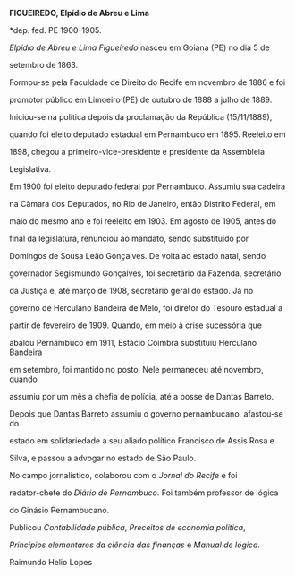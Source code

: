 **FIGUEIREDO, Elpídio de Abreu e Lima**



\*dep. fed. PE 1900-1905.



*Elpídio de Abreu e Lima Figueiredo* nasceu em Goiana (PE) no dia 5 de

setembro de 1863.



Formou-se pela Faculdade de Direito do Recife em novembro de 1886 e foi

promotor público em Limoeiro (PE) de outubro de 1888 a julho de 1889.

Iniciou-se na política depois da proclamação da República (15/11/1889),

quando foi eleito deputado estadual em Pernambuco em 1895. Reeleito em

1898, chegou a primeiro-vice-presidente e presidente da Assembleia

Legislativa.



Em 1900 foi eleito deputado federal por Pernambuco. Assumiu sua cadeira

na Câmara dos Deputados, no Rio de Janeiro, então Distrito Federal, em

maio do mesmo ano e foi reeleito em 1903. Em agosto de 1905, antes do

final da legislatura, renunciou ao mandato, sendo substituído por

Domingos de Sousa Leão Gonçalves. De volta ao estado natal, sendo

governador Segismundo Gonçalves, foi secretário da Fazenda, secretário

da Justiça e, até março de 1908, secretário geral do estado. Já no

governo de Herculano Bandeira de Melo, foi diretor do Tesouro estadual a

partir de fevereiro de 1909. Quando, em meio à crise sucessória que

abalou Pernambuco em 1911, Estácio Coimbra substituiu Herculano Bandeira

em setembro, foi mantido no posto. Nele permaneceu até novembro, quando

assumiu por um mês a chefia de polícia, até a posse de Dantas Barreto.

Depois que Dantas Barreto assumiu o governo pernambucano, afastou-se do

estado em solidariedade a seu aliado político Francisco de Assis Rosa e

Silva, e passou a advogar no estado de São Paulo.



No campo jornalístico, colaborou com o *Jornal do Recife* e foi

redator-chefe do *Diário de Pernambuco*. Foi também professor de lógica

do Ginásio Pernambucano.



Publicou *Contabilidade pública*, *Preceitos de economia política*,

*Princípios elementares da ciência das finanças* e *Manual de lógica*.



Raimundo Helio Lopes



